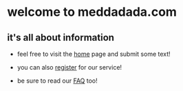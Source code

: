 welcome to meddadada.com
=========

it's all about information 
---------

* feel free to visit the [home](/home) page and submit some text!

* you can also [register](/register) for our service!

* be sure to read our [FAQ](/faq) too!

